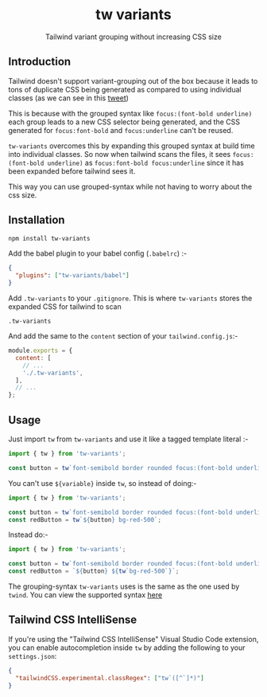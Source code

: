 <h1 align="center">tw variants</h1>

<p align="center">
  Tailwind variant grouping without increasing CSS size
</p>

## Introduction

Tailwind doesn't support variant-grouping out of the box because it leads to tons of duplicate CSS being generated as compared to using individual classes (as we can see in this [tweet](https://twitter.com/adamwathan/status/1461519824828473359))

This is because with the grouped syntax like `focus:(font-bold underline)` each group leads to a new CSS selector being generated, and the CSS generated for `focus:font-bold` and `focus:underline` can't be reused.

`tw-variants` overcomes this by expanding this grouped syntax at build time into individual classes. So now when tailwind scans the files, it sees `focus:(font-bold underline)` as `focus:font-bold focus:underline` since it has been expanded before tailwind sees it.

This way you can use grouped-syntax while not having to worry about the css size.

## Installation

```bash
npm install tw-variants
```

Add the babel plugin to your babel config (`.babelrc`) :-

```json
{
  "plugins": ["tw-variants/babel"]
}
```

Add `.tw-variants` to your `.gitignore`. This is where `tw-variants` stores the expanded CSS for tailwind to scan

```
.tw-variants
```

And add the same to the `content` section of your `tailwind.config.js`:-

```js
module.exports = {
  content: [
    // ...
    './.tw-variants',
  ],
  // ...
};
```

## Usage

Just import `tw` from `tw-variants` and use it like a tagged template literal :-

```js
import { tw } from 'tw-variants';

const button = tw`font-semibold border rounded focus:(font-bold underline)`;
```

You can't use `${variable}` inside `tw`, so instead of doing:-

```js
import { tw } from 'tw-variants';

const button = tw`font-semibold border rounded focus:(font-bold underline)`;
const redButton = tw`${button} bg-red-500`;
```

Instead do:-

```js
import { tw } from 'tw-variants';

const button = tw`font-semibold border rounded focus:(font-bold underline)`;
const redButton = `${button} ${tw`bg-red-500`}`;
```

The grouping-syntax `tw-variants` uses is the same as the one used by `twind`. You can view the supported syntax [here](https://twind.dev/handbook/grouping-syntax.html)

## Tailwind CSS IntelliSense

If you're using the "Tailwind CSS IntelliSense" Visual Studio Code extension, you can enable autocompletion inside `tw` by adding the following to your `settings.json`:

```json
{
  "tailwindCSS.experimental.classRegex": ["tw`([^`]*)"]
}
```
